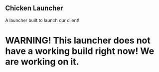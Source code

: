 ## Chicken Launcher
A launcher built to launch our client!

# WARNING! This launcher does not have a working build right now! We are working on it.
